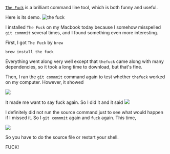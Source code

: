[`The Fuck`](https://github.com/nvbn/thefuck) is a brilliant command line tool, which is both funny and useful.


Here is its demo.
![the fuck](https://raw.githubusercontent.com/nvbn/thefuck/master/example.gif)


I installed `The Fuck` on my Macbook today because I somehow misspelled `git commmit` several times, and I found something even more interesting.

First, I got `The Fuck` by `brew`

    brew install the fuck

Everything went along very well except that `thefuck` came along with many dependencies, so it took a long time to download, but that's fine.

Then, I ran the `git commmit` command again to test whether `thefuck` worked on my computer. However, it showed

![](https://s3.bmp.ovh/imgs/2023/02/14/52af35bd2f45f8de.png)

It made me want to say fuck again. So I did it and it said
![](https://s3.bmp.ovh/imgs/2023/02/14/f5e15631d97707fa.png)

I definitely did not run the source command just to see what would happen if I missed it.  So I `git commmit` again and `fuck` again. This time,

![](https://s3.bmp.ovh/imgs/2023/02/14/f5e15631d97707fa.png)


So you have to do the source file or restart your shell.

FUCK!